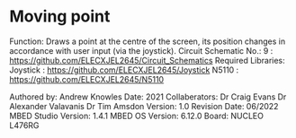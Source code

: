 Moving point
============

Function:               Draws a point at the centre of the screen, its position changes in accordance with user input (via the joystick).
Circuit Schematic No.:  9        : https://github.com/ELECXJEL2645/Circuit_Schematics
Required Libraries:     Joystick : https://github.com/ELECXJEL2645/Joystick
                        N5110    : https://github.com/ELECXJEL2645/N5110

Authored by:            Andrew Knowles
Date:                   2021
Collaberators:          Dr Craig Evans
                        Dr Alexander Valavanis
                        Dr Tim Amsdon
Version:                1.0
Revision Date:          06/2022 
MBED Studio Version:    1.4.1
MBED OS Version:        6.12.0
Board:	                NUCLEO L476RG
